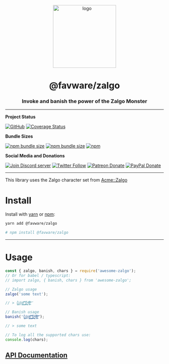 <div align="center">
  <p>
  <a href="https://favware.tech/zalgo"><img src="https://storage.googleapis.com/data-sunlight-146313.appspot.com/website-project-icons/zalgo.png" height="200" alt="logo"/></a>
  </p>

  <p>
<h1> @favware/zalgo</h1>
<h3> Invoke and banish the power of the Zalgo Monster</h3>
  </p>
</div>

---

**Project Status**

[![GitHub](https://img.shields.io/github/license/favware/node-packages?logo=github&style=flat-square)](https://github.com/favware/node-packages/blob/master/LICENSE.md)
[![Coverage Status](https://coveralls.io/repos/github/favware/node-packages/badge.svg?branch=master)](https://coveralls.io/github/favware/node-packages?branch=master)

**Bundle Sizes**

[![npm bundle size](https://img.shields.io/bundlephobia/min/@favware/zalgo?label=zalgo%20-%20minified&logo=webpack&style=flat-square)](https://bundlephobia.com/result?p=@favware/zalgo)
[![npm bundle size](https://img.shields.io/bundlephobia/minzip/@favware/zalgo?label=zalgo%20-%20minzipped&logo=webpack&style=flat-square)](https://bundlephobia.com/result?p=@favware/zalgo)
[![npm](https://img.shields.io/npm/v/@favware/zalgo?color=crimson&label=zalgo%20version&logo=npm&style=flat-square)](https://www.npmjs.com/package/@favware/zalgo)

**Social Media and Donations**

[![Join Discord server](https://img.shields.io/discord/512303595966824458?color=697EC4&label=Join%20Discord%20Server&logo=discord&logoColor=FDFEFE&style=flat-square)](https://join.favware.tech)
[![Twitter Follow](https://img.shields.io/twitter/follow/favna_?label=Follow%20@Favna_&logo=twitter&colorB=1DA1F2&style=flat-square)](https://twitter.com/Favna_/follow)
[![Patreon Donate](https://img.shields.io/badge/patreon-donate-brightgreen.svg?label=Donate%20with%20Patreon&logo=patreon&colorB=F96854&style=flat-square&link=https://donate.favware.tech/patreon)](https://donate.favware.tech/patreon)
[![PayPal Donate](https://img.shields.io/badge/paypal-donate-brightgreen.svg?label=Donate%20with%20Paypal&logo=paypal&colorB=00457C&style=flat-square&link=https://donate.favware.tech/paypal)](https://donate.favware.tech/patreon)

---

This library uses the Zalgo character set from [Acme::Zalgo](https://metacpan.org/pod/Acme::Zalgo)

# Install

Install with [yarn](https://yarnpkg.com) or [npm](https://www.npmjs.com/):

```sh
yarn add @favware/zalgo

# npm install @favware/zalgo
```

---

# Usage

```js
const { zalgo, banish, chars } = require('awesome-zalgo');
// Or for babel / typescript:
// import zalgo, { banish, chars } from 'awesome-zalgo';

// Zalgo usage
zalgo('some text');

// > ŝ̜̩͇̼̥̼́̏͢o͎͊͜ḿ̛̩̳̖͕̞̩̭ͪe͖̺̣̹̺̋̀͛̽͝ ̖͍̭͓̯̠͑͑͢t̼̪̋͌͢eͯ̋͏͖͎͍̩̭̮x̢͚̄̾̀̈ͧ̓ͩ̚t̪ͫ͝

// Banish usage
banish('ŝ̜̩͇̼̥̼́̏͢o͎͊͜ḿ̛̩̳̖͕̞̩̭ͪe͖̺̣̹̺̋̀͛̽͝ ̖͍̭͓̯̠͑͑͢t̼̪̋͌͢eͯ̋͏͖͎͍̩̭̮x̢͚̄̾̀̈ͧ̓ͩ̚t̪ͫ͝');

// > some text

// To log all the supported chars use:
console.log(chars);
```

## [API Documentation](https://favware.github.io/node-packages/modules/_favware_zalgo.html)
